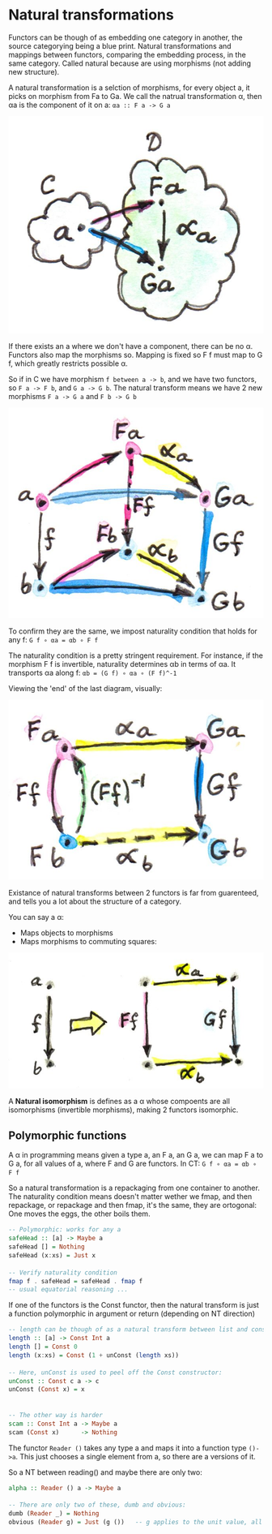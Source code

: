# Natural transformations

Functors can be though of as embedding one category in another, the source categorying being a blue print.
Natural transformations and mappings between functors, comparing the embedding process, in the same category.
Called natural because are using morphisms (not adding new structure).

A natural transformation is a selction of morphisms, for every object a, it picks on morphism from Fa to Ga.
We call the natrual transformation α, then αa is the component of it on a:
`αa :: F a -> G a`

![](2_natcomp.jpg)

If there exists an a where we don't have a component, there can be no α.
Functors also map the morphisms so. Mapping is fixed so F f must map to G f, which greatly restricts possible α.

So if in C we have morphism `f between a -> b`, and we have two functors, so `F a -> F b`, and `G a -> G b`.  The natural transform means we have 2 new morphisms `F a -> G a` and `F b -> G b`

![](3_naturality.jpg)

To confirm they are the same, we impost naturality condition that holds for any f:
`G f ∘ αa = αb ∘ F f`

The naturality condition is a pretty stringent requirement. For instance, if the morphism F f is invertible, naturality determines αb in terms of αa. It transports αa along f: `αb = (G f) ∘ αa ∘ (F f)^-1`

Viewing the 'end' of the last diagram, visually:

![](4_transport.jpg)

Existance of natural transforms between 2 functors is far from guarenteed, and tells
you a lot about the structure of a category.

You can say a α:

- Maps objects to morphisms
- Maps morphisms to commuting squares:

![](naturality.jpg)

A **Natural isomorphism** is defines as a α whose compoents are all isomorphisms (invertible morphisms), making 2 functors isomorphic.

## Polymorphic functions

A α in programming means given a type a, an F a, an G a, we can map F a to G a, for all values of a, where F and G are functors. In CT: `G f ∘ αa = αb ∘ F f`

So a natural transformation is a repackaging from one container to another.
The naturality condition means doesn't matter wether we fmap, and then repackage, or
repackage and then fmap, it's the same, they are ortogonal: One moves the eggs, the 
other boils them.

```haskell
-- Polymorphic: works for any a
safeHead :: [a] -> Maybe a
safeHead [] = Nothing
safeHead (x:xs) = Just x

-- Verify naturality condition
fmap f . safeHead = safeHead . fmap f
-- usual equatorial reasoning ...
```

If one of the functors is the Const functor, then the natural transform is just
a function polymorphic in argument or return (depending on NT direction)

```haskell
-- length can be though of as a natural transform between list and const int functors
length :: [a] -> Const Int a
length [] = Const 0
length (x:xs) = Const (1 + unConst (length xs))
      
-- Here, unConst is used to peel off the Const constructor:
unConst :: Const c a -> c
unConst (Const x) = x


-- The other way is harder
scam :: Const Int a -> Maybe a
scam (Const x)      -> Nothing
```
The functor `Reader ()` takes any type a and maps it into a function type `()->a`.
This just chooses a single element from a, so there are a versions of it.

So a NT between reading() and maybe there are only two:

```haskell
alpha :: Reader () a -> Maybe a
      
-- There are only two of these, dumb and obvious:
dumb (Reader _) = Nothing      
obvious (Reader g) = Just (g ())   -- g applies to the unit value, all we can do
```

